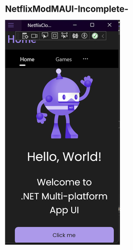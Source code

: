 # NetflixModMAUI-Incomplete-

![As you can see this is still in the early stages and will not be completed soon](https://github.com/AKASH167-sudo/NetflixModMAUI-Incomplete-/blob/main/img.png?raw=true)
